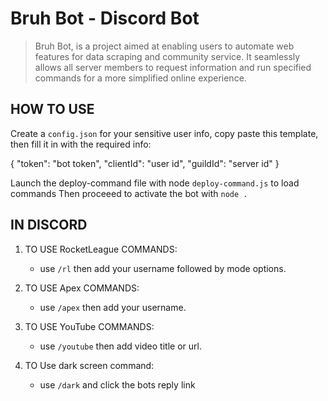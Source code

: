 # Bruh Bot - Discord Bot

> Bruh Bot, is a project aimed at enabling users to automate web features for data scraping and community service. It seamlessly allows all server members to request information and run specified commands for a more simplified online experience.


## HOW TO USE
Create a `config.json` for your sensitive user info, copy paste this template, then fill it in with the required info: 

{
	"token": "bot token",
	"clientId": "user id",
	"guildId": "server id"
}

Launch the deploy-command file with node `deploy-command.js` to load commands
Then proceeed to activate the bot with `node .`


## IN DISCORD
 1. TO USE RocketLeague COMMANDS:
 	- use `/rl` then add your username followed by mode options.

 2. TO USE Apex COMMANDS:
 	- use `/apex` then add your username.
 
 3. TO USE YouTube COMMANDS:
	- use `/youtube` then add video title or url.
 
 4. TO Use dark screen command:
	- use `/dark` and click the bots reply link